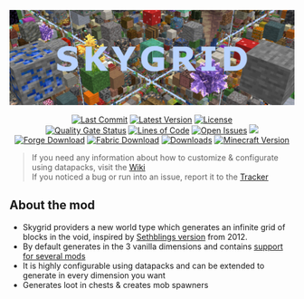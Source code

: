 ![Banner](https://github.com/PssbleTrngle/Skygrid/raw/1.18.x/web/public/banner.png)

[issues]: https://github.com/PssbleTrngle/Skygrid/issues
[forge]: https://www.curseforge.com/minecraft/mc-mods/skygrid/files/all?filter-status=1&filter-game-version=2020709689%3A7498
[fabric]: https://www.curseforge.com/minecraft/mc-mods/skygrid/files/all?filter-status=1&filter-game-version=2020709689%3A7499brazier-fabric
[download]: https://www.curseforge.com/minecraft/mc-mods/skygrid/files
[license]: https://github.com/PssbleTrngle/Skygrid/blob/1.18.x/LICENSE
[releases]: https://github.com/PssbleTrngle/Skygrid/releases
[commits]: https://github.com/PssbleTrngle/Skygrid/commits/
[sonar]: https://sonar.somethingcatchy.net/dashboard?id=skygrid
[wiki]: https://github.com/PssbleTrngle/Skygrid/wiki

<!-- modrinth_exclude.start -->
<div align="center">

[![Last Commit](https://img.shields.io/github/last-commit/PssbleTrngle/Skygrid)][commits]
[![Latest Version](https://img.shields.io/github/v/release/PssbleTrngle/Skygrid?label=version&include_prereleases)][releases]
[![License](https://img.shields.io/github/license/PssbleTrngle/Skygrid)][license]  
[![Quality Gate Status](https://sonar.somethingcatchy.net/api/project_badges/measure?project=skygrid&metric=alert_status&token=9fae8f2cac32f19b5bac9f3cf8c0e7de55247103)][sonar]
[![Lines of Code](https://sonar.somethingcatchy.net/api/project_badges/measure?project=skygrid&metric=ncloc&token=9fae8f2cac32f19b5bac9f3cf8c0e7de55247103)][sonar]
[![Open Issues](https://img.shields.io/github/issues/PssbleTrngle/Skygrid)][issues]
[![](https://img.shields.io/badge/Souls%20trapped-12901-660e13)][download]  
[![Forge Download](https://img.shields.io/badge/Download%20for-Forge-red?logo=curseforge)][forge]
[![Fabric Download](https://img.shields.io/badge/Download%20for-Fabric-blue?logo=curseforge&)][fabric]
[![Downloads](https://cf.way2muchnoise.eu/full_316763_downloads.svg)][download]
[![Minecraft Version](https://cf.way2muchnoise.eu/versions/316763_latest.svg)][download]

</div>
<!-- modrinth_exclude.end -->

> If you need any information about how to customize & configurate using datapacks, visit the [Wiki][WIKI]  
> If you noticed a bug or run into an issue, report it to the [Tracker][ISSUES]

## About the mod

- Skygrid providers a new world type which generates an infinite grid of blocks in the void, inspired by [Sethblings version](https://www.youtube.com/watch?v=5dhs3ithXDA) from 2012.
- By default generates in the 3 vanilla dimensions and contains [support for several mods](https://github.com/PssbleTrngle/Skygrid/wiki/Mod-Support)
- It is highly configurable using datapacks and can be extended to generate in every dimension you want
- Generates loot in chests & creates mob spawners

